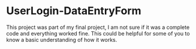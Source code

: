 # UserLogin-DataEntryForm
This project was part of my final project, I am not sure if it was a complete code and everything worked fine. This could be helpful for some of you to know a basic understanding of how it works.
